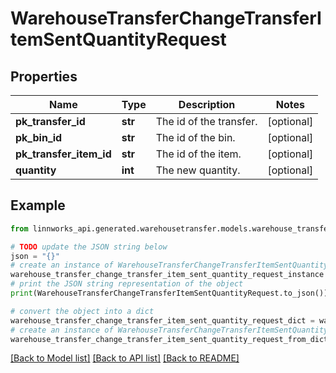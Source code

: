 # WarehouseTransferChangeTransferItemSentQuantityRequest


## Properties

Name | Type | Description | Notes
------------ | ------------- | ------------- | -------------
**pk_transfer_id** | **str** | The id of the transfer. | [optional] 
**pk_bin_id** | **str** | The id of the bin. | [optional] 
**pk_transfer_item_id** | **str** | The id of the item. | [optional] 
**quantity** | **int** | The new quantity. | [optional] 

## Example

```python
from linnworks_api.generated.warehousetransfer.models.warehouse_transfer_change_transfer_item_sent_quantity_request import WarehouseTransferChangeTransferItemSentQuantityRequest

# TODO update the JSON string below
json = "{}"
# create an instance of WarehouseTransferChangeTransferItemSentQuantityRequest from a JSON string
warehouse_transfer_change_transfer_item_sent_quantity_request_instance = WarehouseTransferChangeTransferItemSentQuantityRequest.from_json(json)
# print the JSON string representation of the object
print(WarehouseTransferChangeTransferItemSentQuantityRequest.to_json())

# convert the object into a dict
warehouse_transfer_change_transfer_item_sent_quantity_request_dict = warehouse_transfer_change_transfer_item_sent_quantity_request_instance.to_dict()
# create an instance of WarehouseTransferChangeTransferItemSentQuantityRequest from a dict
warehouse_transfer_change_transfer_item_sent_quantity_request_from_dict = WarehouseTransferChangeTransferItemSentQuantityRequest.from_dict(warehouse_transfer_change_transfer_item_sent_quantity_request_dict)
```
[[Back to Model list]](../README.md#documentation-for-models) [[Back to API list]](../README.md#documentation-for-api-endpoints) [[Back to README]](../README.md)


